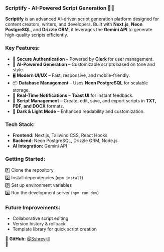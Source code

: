 ### **Scriptify - AI-Powered Script Generation** 📝🚀  

**Scriptify** is an advanced AI-driven script generation platform designed for content creators, writers, and developers. Built with **Next.js**, **Neon PostgreSQL**, and **Drizzle ORM**, it leverages the **Gemini API** to generate high-quality scripts efficiently.  

### **Key Features:**  
- 🔐 **Secure Authentication** – Powered by **Clerk** for user management.  
- 🤖 **AI-Powered Generation** – Customizable scripts based on tone and style.  
- 🖥️ **Modern UI/UX** – Fast, responsive, and mobile-friendly.  
- 📦 **Database Management** – Uses **Neon PostgreSQL** for scalable storage.  
- 🔔 **Real-Time Notifications** – **Toast UI** for instant feedback.  
- 📝 **Script Management** – Create, edit, save, and export scripts in **TXT, PDF, and DOCX** formats.  
- 🎨 **Dark & Light Mode** – Enhanced readability and customization.  

### **Tech Stack:**  
- **Frontend:** Next.js, Tailwind CSS, React Hooks  
- **Backend:** Neon PostgreSQL, Drizzle ORM, Node.js  
- **AI Integration:** Gemini API  

### **Getting Started:**  
1️⃣ Clone the repository  
2️⃣ Install dependencies (`npm install`)  
3️⃣ Set up environment variables  
4️⃣ Run the development server (`npm run dev`)  

### **Future Improvements:**  
- Collaborative script editing  
- Version history & rollback  
- Template library for quick script creation  

📌 **GitHub:** [@Sshreyjill](https://github.com/Sshreyjill)  
🚀 

